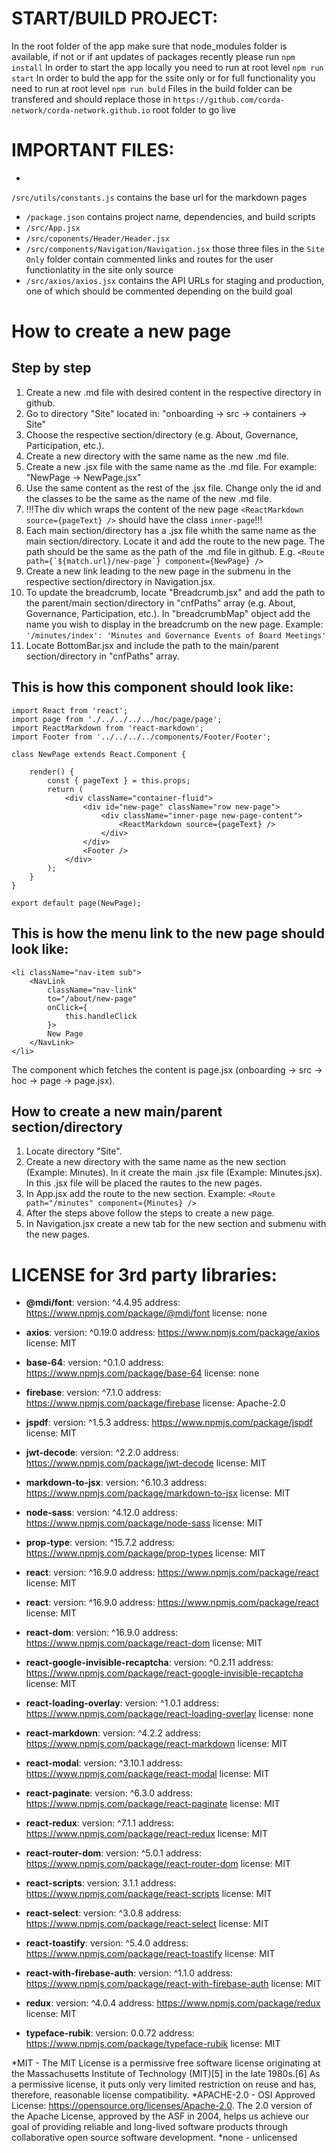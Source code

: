 # START/BUILD PROJECT:

In the root folder of the app make sure that node_modules folder is available, if not or if ant updates of packages recently please run
`npm install`
In order to start the app locally you need to run at root level
`npm run start`
In order to buld the app for the ssite only or for full functionality you need to run at root level
`npm run buld`
Files in the build folder can be transfered and should replace those in
`https://github.com/corda-network/corda-network.github.io` root folder to go live

# IMPORTANT FILES:

-
`/src/utils/constants.js`
contains the base url for the markdown pages

- `/package.json`
  contains project name, dependencies, and build scripts
- `/src/App.jsx`
- `/src/coponents/Header/Header.jsx`
- `/src/components/Navigation/Navigation.jsx`
  those three files in the `Site Only` folder contain commented links and routes for the user functionlatity in the site only source
- `/src/axios/axios.jsx`
  contains the API URLs for staging and production, one of which should be commented depending on the build goal

# How to create a new page

## Step by step

1. Create a new .md file with desired content in the respective directory in github.
2. Go to directory "Site" located in: "onboarding -> src -> containers -> Site"
3. Choose the respective section/directory (e.g. About, Governance, Participation, etc.).
4. Create a new directory with the same name as the new .md file.
5. Create a new .jsx file with the same name as the .md file. For example: "NewPage -> NewPage.jsx"
6. Use the same content as the rest of the .jsx file. Change only the id and the classes to be the same as the name of the new .md file.
7. !!!The div which wraps the content of the new page `<ReactMarkdown source={pageText} />` should have the class `inner-page`!!!
8. Each main section/directory has a .jsx file whith the same name as the main section/directory. Locate it and add the route to the new page. The path should be the same as the path of the .md file in github. E.g. `` <Route path={`${match.url}/new-page`} component={NewPage} /> ``
9. Create a new link leading to the new page in the submenu in the respective section/directory in Navigation.jsx.
10. To update the breadcrumb, locate "Breadcrumb.jsx" and add the path to the parent/main section/directory in "cnfPaths" array (e.g. About, Governance, Participation, etc.). In "breadcrumbMap" object add the name you wish to display in the breadcrumb on the new page. Example: `'/minutes/index': 'Minutes and Governance Events of Board Meetings'`
11. Locate BottomBar.jsx and include the path to the main/parent section/directory in "cnfPaths" array.

## This is how this component should look like:

```
import React from 'react';
import page from './../../../../hoc/page/page';
import ReactMarkdown from 'react-markdown';
import Footer from '../../../../components/Footer/Footer';

class NewPage extends React.Component {

    render() {
        const { pageText } = this.props;
        return (
            <div className="container-fluid">
                <div id="new-page" className="row new-page">
                    <div className="inner-page new-page-content">
                        <ReactMarkdown source={pageText} />
                    </div>
                </div>
                <Footer />
            </div>
        );
    }
}

export default page(NewPage);
```

## This is how the menu link to the new page should look like:

```
<li className="nav-item sub">
    <NavLink
        className="nav-link"
        to="/about/new-page"
        onClick={
            this.handleClick
        }>
        New Page
    </NavLink>
</li>
```

The component which fetches the content is page.jsx (onboarding -> src -> hoc -> page -> page.jsx).

## How to create a new main/parent section/directory

1. Locate directory "Site".
2. Create a new directory with the same name as the new section (Example: Minutes). In it create the main .jsx file (Example: Minutes.jsx). In this .jsx file will be placed the rautes to the new pages.
3. In App.jsx add the route to the new section. Example: `<Route path="/minutes" component={Minutes} />`
4. After the steps above follow the steps to create a new page.
5. In Navigation.jsx create a new tab for the new section and submenu with the new pages.

# LICENSE for 3rd party libraries:

- **@mdi/font**:
  version: ^4.4.95
  address: https://www.npmjs.com/package/@mdi/font
  license: none

- **axios**:
  version: ^0.19.0
  address: https://www.npmjs.com/package/axios
  license: MIT

* **base-64**:
  version: ^0.1.0
  address: https://www.npmjs.com/package/base-64
  license: none

- **firebase**:
  version: ^7.1.0
  address: https://www.npmjs.com/package/firebase
  license: Apache-2.0

- **jspdf**:
  version: ^1.5.3
  address: https://www.npmjs.com/package/jspdf
  license: MIT

- **jwt-decode**:
  version: ^2.2.0
  address: https://www.npmjs.com/package/jwt-decode
  license: MIT

* **markdown-to-jsx**:
  version: ^6.10.3
  address: https://www.npmjs.com/package/markdown-to-jsx
  license: MIT

- **node-sass**:
  version: ^4.12.0
  address: https://www.npmjs.com/package/node-sass
  license: MIT

* **prop-type**:
  version: ^15.7.2
  address: https://www.npmjs.com/package/prop-types
  license: MIT

* **react**:
  version: ^16.9.0
  address: https://www.npmjs.com/package/react
  license: MIT

* **react**:
  version: ^16.9.0
  address: https://www.npmjs.com/package/react
  license: MIT

* **react-dom**:
  version: ^16.9.0
  address: https://www.npmjs.com/package/react-dom
  license: MIT

- **react-google-invisible-recaptcha**:
  version: ^0.2.11
  address: https://www.npmjs.com/package/react-google-invisible-recaptcha
  license: MIT

- **react-loading-overlay**:
  version: ^1.0.1
  address: https://www.npmjs.com/package/react-loading-overlay
  license: none

- **react-markdown**:
  version: ^4.2.2
  address: https://www.npmjs.com/package/react-markdown
  license: MIT

- **react-modal**:
  version: ^3.10.1
  address: https://www.npmjs.com/package/react-modal
  license: MIT

- **react-paginate**:
  version: ^6.3.0
  address: https://www.npmjs.com/package/react-paginate
  license: MIT

- **react-redux**:
  version: ^7.1.1
  address: https://www.npmjs.com/package/react-redux
  license: MIT

- **react-router-dom**:
  version: ^5.0.1
  address: https://www.npmjs.com/package/react-router-dom
  license: MIT

- **react-scripts**:
  version: 3.1.1
  address: https://www.npmjs.com/package/react-scripts
  license: MIT

- **react-select**:
  version: ^3.0.8
  address: https://www.npmjs.com/package/react-select
  license: MIT

- **react-toastify**:
  version: ^5.4.0
  address: https://www.npmjs.com/package/react-toastify
  license: MIT

- **react-with-firebase-auth**:
  version: ^1.1.0
  address: https://www.npmjs.com/package/react-with-firebase-auth
  license: MIT

- **redux**:
  version: ^4.0.4
  address: https://www.npmjs.com/package/redux
  license: MIT

- **typeface-rubik**:
  version: 0.0.72
  address: https://www.npmjs.com/package/typeface-rubik
  license: MIT

*MIT - The MIT License is a permissive free software license originating at the Massachusetts Institute of Technology (MIT)[5] in the late 1980s.[6] As a permissive license, it puts only very limited restriction on reuse and has, therefore, reasonable license compatibility.
*APACHE-2.0 - OSI Approved License: https://opensource.org/licenses/Apache-2.0. The 2.0 version of the Apache License, approved by the ASF in 2004, helps us achieve our goal of providing reliable and long-lived software products through collaborative open source software development.
\*none - unlicensed

